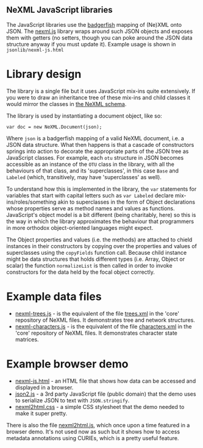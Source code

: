 NeXML JavaScript libraries
--------------------------
The JavaScript libraries use the [badgerfish](http://badgerfish.ning.com/) mapping of (Ne)XML onto JSON. 
The [nexml.js](/nexml/nexml.js/blob/master/jsonlib/nexml.js) library wraps around such JSON objects and 
exposes them with getters (no setters, though you can poke around the JSON data structure anyway if 
you must update it). Example usage is shown in `jsonlib/nexml-js.html`

Library design
==============
The library is a single file but it uses JavaScript mix-ins quite extensively. If you were to draw an 
inheritance tree of these mix-ins and child classes it would mirror the classes in 
[the NeXML schema](https://github.com/nexml/nexml/tree/master/xsd).

The library is used by instantiating a document object, like so:

    var doc = new NeXML.Document(json);

Where `json` is a badgerfish mapping of a valid NeXML document, i.e. a JSON data structure. What then 
happens is that a cascade of constructors springs into action to decorate the appropriate parts of the 
JSON tree as JavaScript classes. For example, each `otu` structure in JSON becomes accessible as an 
instance of the `OTU` class in the library, with all the behaviours of that class, and its 
'superclasses', in this case `Base` and `Labeled` (which, transitively, may have 'superclasses' as 
well).

To understand how this is implemented in the library, the `var` statements for variables that start 
with capital letters such as `var Labeled` declare mix-ins/roles/something akin to superclasses in the 
form of Object declarations whose properties serve as method names and values as functions. JavaScript's
object model is a bit different (being charitably, here) so this is the way in which the library 
approximates the behaviour that programmers in more orthodox object-oriented languages might expect.

The Object properties and values (i.e. the methods) are attached to chield instances in their 
constructors by copying over the properties and values of superclasses using the `copyFields` function 
call. Because child instance might be data structures that holds different types (i.e. Array, Object 
or scalar) the function `normalizeList` is then called in order to invoke constructors for the data
held by the focal object correctly. 

Example data files
==================
- [nexml-trees.js](/nexml/nexml.js/blob/master/jsonlib/nexml-trees.js) - is the equivalent of the file
  [trees.xml](/nexml/nexml/blob/master/examples/trees.xml) in the 'core' repository of NeXML files. It
  demonstrates tree and network structures.
- [nexml-characters.js](/nexml/nexml.js/blob/master/jsonlib/nexml-characters.js) - is the equivalent of
  the file [characters.xml](/nexml/nexml/blob/master/examples/characters.xml) in the 'core' repository
  of NeXML files. It demonstrates character state matrices.
  
Example browser demo
====================
- [nexml-js.html](/nexml/nexml.js/blob/master/jsonlib/nexml-js.html) - an HTML file that shows how data
  can be accessed and displayed in a browser.
- [json2.js](/nexml/nexml.js/blob/master/jsonlib/json2.js) - a 3rd party JavaScript file (public domain)
  that the demo uses to serialize JSON to text with `JSON.stringify`.
- [nexml2html.css](/nexml/nexml.js/blob/master/jsonlib/nexml2html.css) - a simple CSS stylesheet that
  the demo needed to make it super pretty.
  
There is also the file [nexml2html.js](/nexml/nexml.js/blob/master/jsonlib/nexml2html.js), which once
upon a time featured in a browser demo. It's not used now as such but it shows how to access metadata
annotations using CURIEs, which is a pretty useful feature.
